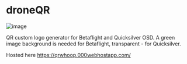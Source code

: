 # droneQR


![image](https://github.com/lmnn/droneQR/assets/5864652/4df34496-b4f2-40c1-b9ca-90f8f4852389)


QR custom logo generator for Betaflight and Quicksilver OSD. A green image background is needed for Betaflight, transparent - for Quicksilver.

Hosted here
https://qrwhoop.000webhostapp.com/
